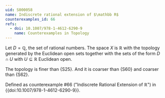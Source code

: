 ```yaml
---
uid: S000058
name: Indiscrete rational extension of $\mathbb R$
counterexamples_id: 66
refs:
  - doi: 10.1007/978-1-4612-6290-9 
    name: Counterexamples in Topology
---
```


Let $D = \mathbb{Q}$, the set of rational numbers.
The space $X$ is $\mathbb R$ with the topology generated by the Euclidean open sets
together with the sets of the form $D\cap U$ with $U\subseteq\mathbb R$ Euclidean open.

The topology is finer than {S25}.
And it is coarser than {S60}
and coarser than {S62}.

Defined as counterexample #66 ("Indiscrete Rational Extension of $\mathbb{R}$")
in {{doi:10.1007/978-1-4612-6290-9}}.
